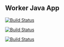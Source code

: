 ## Worker Java App

[![Build Status](http://35.199.8.226:8080/buildStatus/icon?job=instavote%2Fworker-build&subject=Build&color=blue)](http://35.199.8.226:8080/job/instavote/job/worker-build/)

[![Build Status](http://35.199.8.226:8080/buildStatus/icon?job=instavote%2Fworker-test&subject=UnitTest)](http://35.199.8.226:8080/job/instavote/job/worker-test/)

[![Build Status](http://35.199.8.226:8080/buildStatus/icon?job=instavote%2Fworker-package&subject=Package)](http://35.199.8.226:8080/job/instavote/job/worker-package/)

